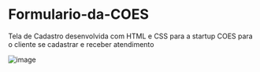 # Formulario-da-COES
Tela de Cadastro desenvolvida com HTML e CSS para a startup COES para o cliente se cadastrar e receber atendimento


![image](https://user-images.githubusercontent.com/85038080/197661656-233a6cb7-cc33-4ee3-8f5b-7f1059bfe435.png)

